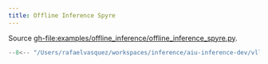 ```yaml
---
title: Offline Inference Spyre
---
```


Source <gh-file:examples/offline_inference/offline_inference_spyre.py>.

``````py
--8<-- "/Users/rafaelvasquez/workspaces/inference/aiu-inference-dev/vllm-spyre/examples/offline_inference/offline_inference_spyre.py"
``````

